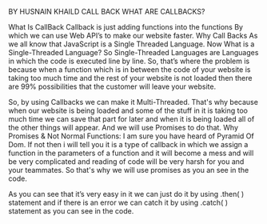 BY HUSNAIN KHAILD
CALL BACK
WHAT ARE CALLBACKS?


What Is CallBack
Callback is just adding functions into the functions By which we can use Web API’s to make our website faster.
Why Call Backs
As we all know that JavaScript is a Single Threaded Language. Now What is a Single-Threaded Language? So Single-Threaded Languages are Languages in which the code is executed line by line. So, that’s where the problem is because when a function which is in between the code of your website is taking too much time and the rest of your website is not loaded then there are 99% possibilities that the customer will leave your website.

So, by using Callbacks we can make it Multi-Threaded. That's why because when our website is being loaded and some of the stuff in it is taking too much time we can save that part for later and when it is being loaded all of the other things will appear. And we will use Promises to do that.
Why Promises & Not Normal Functions:
I am sure you have heard of Pyramid Of Dom. If not then i will tell you it is a type of callback in which we assign a function in the parameters of a function and it will become a mess and will be very complicated and reading of code will be very harsh for you and your teammates. So that's why we will use promises as you an see in the code.

As you can see that it’s very easy in it we can just do it by using .then( ) statement and if there is an error we can catch it by using .catch( ) statement as you can see in the code.

